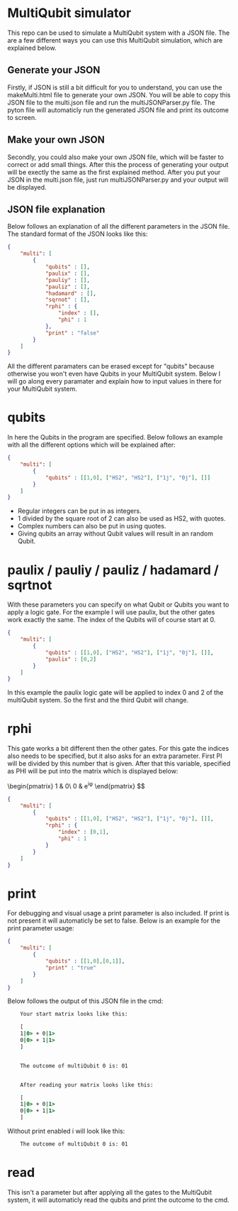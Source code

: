 # MultiQubit simulator

This repo can be used to simulate a MultiQubit system with a JSON file. 
The are a few different ways you can use this MultiQubit simulation, which are explained below.

## Generate your JSON
Firstly, if JSON is still a bit difficult for you to understand, you can use the makeMulti.html file to generate your own JSON.
You will be able to copy this JSON file to the multi.json file and run the multiJSONParser.py file. The pyton file will automaticly run the generated JSON file and print its outcome to screen.

## Make your own JSON
Secondly, you could also make your own JSON file, which will be faster to correct or add small things. After this the process of generating your output will be exectly the same as the first explained method. After you put your JSON in the multi.json file, just run multiJSONParser.py and your output will be displayed.


## JSON file explanation
Below follows an explanation of all the different parameters in the JSON file. The standard format of the JSON looks like this:

```JSON
{
	"multi": [
		{
			"qubits" : [],
			"paulix" : [],
			"pauliy" : [],
			"pauliz" : [],
			"hadamard" : [],
			"sqrnot" : [],
			"rphi" : {
				"index" : [],
				"phi" : 1
			},
			"print" : "false"
		}
	]
}
```

All the different paramaters can be erased except for "qubits" because otherwise you won't even have Qubits in your MultiQubit system.
Below I will go along every paramater and explain how to input values in there for your MultiQubit system.

# qubits

In here the Qubits in the program are specified. Below follows an example with all the different options which will be explained after:

```JSON
{
    "multi": [
		{
            "qubits" : [[1,0], ["HS2", "HS2"], ["1j", "0j"], []]
        }
    ]
}
```
<ul>
    <li> Regular integers can be put in as integers.
    <li> 1 divided by the square root of 2 can also be used as HS2, with quotes.
    <li> Complex numbers can also be put in using quotes.
    <li> Giving qubits an array without Qubit values will result in an random Qubit.
</ul>

# paulix / pauliy / pauliz / hadamard / sqrtnot

With these parameters you can specify on what Qubit or Qubits you want to apply a logic gate. For the example I will use paulix, but the other gates work exactly the same. The index of the Qubits will of course start at 0.

```JSON
{
    "multi": [
		{
            "qubits" : [[1,0], ["HS2", "HS2"], ["1j", "0j"], []],
            "paulix" : [0,2]
        }
    ]
}
```

In this example the paulix logic gate will be applied to index 0 and 2 of the multiQubit system. So the first and the third Qubit will change.

# rphi

This gate works a bit different then the other gates. For this gate the indices also needs to be specified, but it also asks for an extra parameter. First PI will be divided by this number that is given. After that this variable, specified as PHI will be put into the matrix which is displayed below:

\begin{pmatrix}
1 & 0\\ 
0 & e<sup>iφ</sup>
\end{pmatrix}
$$

```JSON
{
    "multi": [
		{
            "qubits" : [[1,0], ["HS2", "HS2"], ["1j", "0j"], []],
            "rphi" : {
				"index" : [0,1],
				"phi" : 1
			}
        }
    ]
}
```

# print

For debugging and visual usage a print parameter is also included. If print is not present it will automaticly be set to false.
Below is an example for the print parameter usage:


```JSON
{
    "multi": [
		{
            "qubits" : [[1,0],[0,1]],
            "print" : "true"
        }
    ]
}
```

Below follows the output of this JSON file in the cmd:

```cmd
    Your start matrix looks like this:

    [
    1|0> + 0|1>
    0|0> + 1|1>
    ]


    The outcome of multiQubit 0 is: 01


    After reading your matrix looks like this:

    [
    1|0> + 0|1>
    0|0> + 1|1>
    ]
```

Without print enabled i will look like this:

```cmd
    The outcome of multiQubit 0 is: 01
````

# read

This isn't a parameter but after applying all the gates to the MultiQubit system, it will automaticly read the qubits and print the outcome to the cmd. 

